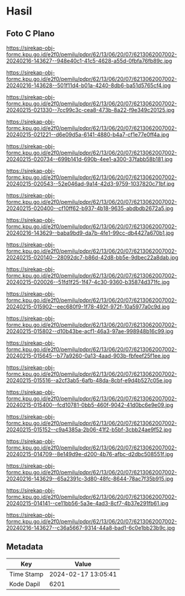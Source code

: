 # Hasil

## Foto C Plano

https://sirekap-obj-formc.kpu.go.id/e2f0/pemilu/pdpr/62/13/06/20/07/6213062007002-20240216-143627--948e40c1-41c5-4628-a55d-0fbfa76fb89c.jpg

https://sirekap-obj-formc.kpu.go.id/e2f0/pemilu/pdpr/62/13/06/20/07/6213062007002-20240216-143628--501f11d4-b01a-4240-8db6-ba51d5765cf4.jpg

https://sirekap-obj-formc.kpu.go.id/e2f0/pemilu/pdpr/62/13/06/20/07/6213062007002-20240215-021330--7cc99c3c-cea8-473b-8a22-f9e349c20125.jpg

https://sirekap-obj-formc.kpu.go.id/e2f0/pemilu/pdpr/62/13/06/20/07/6213062007002-20240215-021221--d6e09d5a-6141-4880-b4a7-cf1e77e0ff4a.jpg

https://sirekap-obj-formc.kpu.go.id/e2f0/pemilu/pdpr/62/13/06/20/07/6213062007002-20240215-020734--699b141d-690b-4ee1-a300-37fabb58b181.jpg

https://sirekap-obj-formc.kpu.go.id/e2f0/pemilu/pdpr/62/13/06/20/07/6213062007002-20240215-020543--52e046ad-9a14-42d3-9759-1037820c71bf.jpg

https://sirekap-obj-formc.kpu.go.id/e2f0/pemilu/pdpr/62/13/06/20/07/6213062007002-20240215-020400--cf10ff62-b937-4b18-9635-abdbdb2672a5.jpg

https://sirekap-obj-formc.kpu.go.id/e2f0/pemilu/pdpr/62/13/06/20/07/6213062007002-20240216-143629--baba9bd9-da7b-4fe1-99cc-db4427a670b1.jpg

https://sirekap-obj-formc.kpu.go.id/e2f0/pemilu/pdpr/62/13/06/20/07/6213062007002-20240215-020140--28092dc7-b86d-42d8-bb5e-9dbec22a8dab.jpg

https://sirekap-obj-formc.kpu.go.id/e2f0/pemilu/pdpr/62/13/06/20/07/6213062007002-20240215-020026--51fd1f25-1f47-4c30-9360-b35874d371fc.jpg

https://sirekap-obj-formc.kpu.go.id/e2f0/pemilu/pdpr/62/13/06/20/07/6213062007002-20240215-015902--eec680f9-1f78-492f-972f-10a5977a0c9d.jpg

https://sirekap-obj-formc.kpu.go.id/e2f0/pemilu/pdpr/62/13/06/20/07/6213062007002-20240215-015802--d10b43be-acf1-46a3-97ae-998948b16c99.jpg

https://sirekap-obj-formc.kpu.go.id/e2f0/pemilu/pdpr/62/13/06/20/07/6213062007002-20240215-015645--b77a9260-0a13-4aad-903b-fbfeef25f1ee.jpg

https://sirekap-obj-formc.kpu.go.id/e2f0/pemilu/pdpr/62/13/06/20/07/6213062007002-20240215-015516--a2cf3ab5-6afb-48da-8cbf-e9d4b527c05e.jpg

https://sirekap-obj-formc.kpu.go.id/e2f0/pemilu/pdpr/62/13/06/20/07/6213062007002-20240215-015400--fcd10781-0bb5-460f-9042-41d0bc6e9e09.jpg

https://sirekap-obj-formc.kpu.go.id/e2f0/pemilu/pdpr/62/13/06/20/07/6213062007002-20240215-015152--c9a4385a-2b06-41f2-b5bf-3cbb24ae9f52.jpg

https://sirekap-obj-formc.kpu.go.id/e2f0/pemilu/pdpr/62/13/06/20/07/6213062007002-20240215-014709--8e149d9e-d200-4b76-afbc-d2dbc508551f.jpg

https://sirekap-obj-formc.kpu.go.id/e2f0/pemilu/pdpr/62/13/06/20/07/6213062007002-20240216-143629--65a2391c-3d80-48fc-8644-78ac7f35b915.jpg

https://sirekap-obj-formc.kpu.go.id/e2f0/pemilu/pdpr/62/13/06/20/07/6213062007002-20240215-014141--ce11bb56-5a3e-4ad3-8cf7-4b37e291fb61.jpg

https://sirekap-obj-formc.kpu.go.id/e2f0/pemilu/pdpr/62/13/06/20/07/6213062007002-20240216-143627--c36a5667-9314-44a8-bad1-6c0e1bb23b9c.jpg


## Metadata

| Key        | Value               |
| ---------- | ------------------- |
| Time Stamp | 2024-02-17 13:05:41 |
| Kode Dapil | 6201                |



